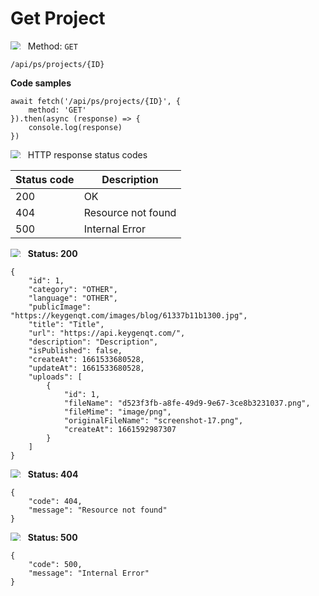 Get Project
===================

<img style="max-height: 13px;" src="https://github.githubassets.com/images/icons/emoji/unicode/1f536.png"/> &nbsp;
Method: <code>GET</code>

```
/api/ps/projects/{ID}
```

<b>Code samples</b>

```
await fetch('/api/ps/projects/{ID}', {
    method: 'GET'
}).then(async (response) => {
    console.log(response)
})
```

<img style="max-height: 13px;" src="https://github.githubassets.com/images/icons/emoji/unicode/26ab.png"/> &nbsp;
HTTP response status codes

| Status code | Description        |
|-------------|--------------------|
| 200         | OK                 |
| 404         | Resource not found |
| 500         | Internal Error     |

<img style="max-height: 13px;" src="https://github.githubassets.com/images/icons/emoji/unicode/1f197.png"/> &nbsp;
<b>Status: 200</b>

```
{
    "id": 1,
    "category": "OTHER",
    "language": "OTHER",
    "publicImage": "https://keygenqt.com/images/blog/61337b11b1300.jpg",
    "title": "Title",
    "url": "https://api.keygenqt.com/",
    "description": "Description",
    "isPublished": false,
    "createAt": 1661533680528,
    "updateAt": 1661533680528,
    "uploads": [
        {
            "id": 1,
            "fileName": "d523f3fb-a8fe-49d9-9e67-3ce8b3231037.png",
            "fileMime": "image/png",
            "originalFileName": "screenshot-17.png",
            "createAt": 1661592987307
        }
    ]
}
```

<img style="max-height: 13px;" src="https://github.githubassets.com/images/icons/emoji/unicode/1f534.png"/> &nbsp;
<b>Status: 404</b>

```
{
    "code": 404,
    "message": "Resource not found"
}
```

<img style="max-height: 13px;" src="https://github.githubassets.com/images/icons/emoji/unicode/1f534.png"/> &nbsp;
<b>Status: 500</b>

```
{
    "code": 500,
    "message": "Internal Error"
}
```

<style>
  .md-content__button {
    display: none;
  }
</style>